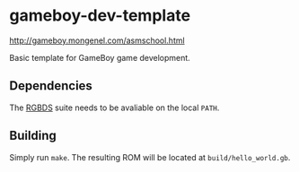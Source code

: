 # gameboy-dev-template
http://gameboy.mongenel.com/asmschool.html

Basic template for GameBoy game development.

## Dependencies
The [RGBDS](https://github.com/rednex/rgbds) suite needs to be avaliable on the local `PATH`.

## Building
Simply run `make`. The resulting ROM will be located at `build/hello_world.gb`.

